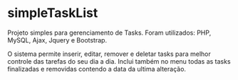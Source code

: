 # simpleTaskList

Projeto simples para gerenciamento de Tasks. Foram utilizados: PHP, MySQL, Ajax, Jquery e Bootstrap.

O sistema permite inserir, editar, remover e deletar tasks para melhor controle das tarefas do seu dia a dia. Inclui também no menu todas as tasks finalizadas e removidas contendo a data da ultima alteração.
